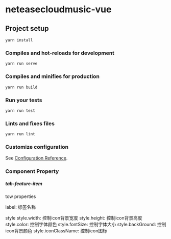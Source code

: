 # neteasecloudmusic-vue

## Project setup
```
yarn install
```

### Compiles and hot-reloads for development
```
yarn run serve
```

### Compiles and minifies for production
```
yarn run build
```

### Run your tests
```
yarn run test
```

### Lints and fixes files
```
yarn run lint
```

### Customize configuration
See [Configuration Reference](https://cli.vuejs.org/config/).

### Component Property

##### tab-feature-item

tow properties

label: 标签名称

style
style.width: 控制icon背景宽度
style.height: 控制icon背景高度
style.color: 控制字体颜色
style.fontSize: 控制字体大小
style.backGround: 控制icon背景颜色
style.iconClassName: 控制icon图标
